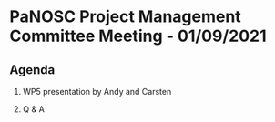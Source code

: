 PaNOSC Project Management Committee Meeting - 01/09/2021 
=========================================================

Agenda
------	

1. WP5 presentation by Andy and Carsten
 
2. Q & A




